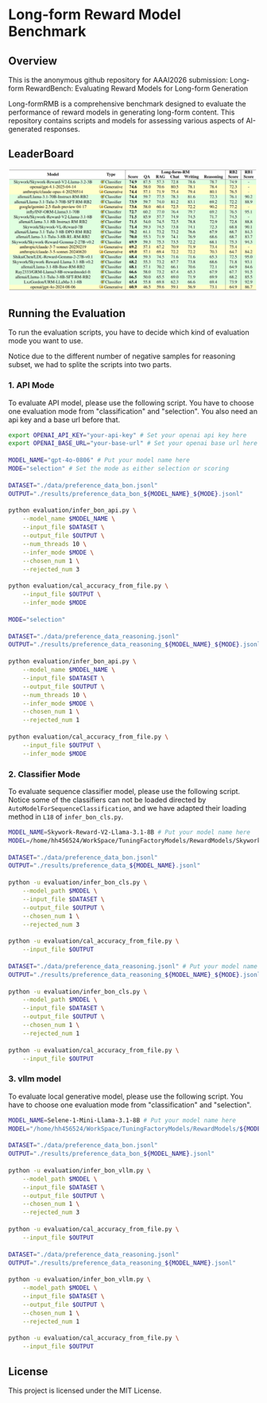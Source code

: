 # Long-form Reward Model Benchmark

## Overview

This is the anonymous github repository for AAAI2026 submission: Long-form RewardBench: Evaluating Reward Models for Long-form Generation

Long-formRMB is a comprehensive benchmark designed to evaluate the performance of reward models in generating long-form content. This repository contains scripts and models for assessing various aspects of AI-generated responses.

## LeaderBoard

<img src="images/leaderboard.png" alt="A beautiful sunset" width="500">

## Running the Evaluation

To run the evaluation scripts, you have to decide which kind of evaluation mode you want to use. 

Notice due to the different number of negative samples for reasoning subset, we had to splite the scripts into two parts.

### 1. API Mode

To evaluate API model, please use the following script. You have to choose one evaluation mode from "classification" and "selection". You also need an api key and a base url before that.

```bash
export OPENAI_API_KEY="your-api-key" # Set your openai api key here
export OPENAI_BASE_URL="your-base-url" # Set your openai base url here

MODEL_NAME="gpt-4o-0806" # Put your model name here
MODE="selection" # Set the mode as either selection or scoring

DATASET="./data/preference_data_bon.jsonl"
OUTPUT="./results/preference_data_bon_${MODEL_NAME}_${MODE}.jsonl"

python evaluation/infer_bon_api.py \
    --model_name $MODEL_NAME \
    --input_file $DATASET \
    --output_file $OUTPUT \
    --num_threads 10 \
    --infer_mode $MODE \
    --chosen_num 1 \
    --rejected_num 3

python evaluation/cal_accuracy_from_file.py \
    --input_file $OUTPUT \
    --infer_mode $MODE

MODE="selection"

DATASET="./data/preference_data_reasoning.jsonl"
OUTPUT="./results/preference_data_reasoning_${MODEL_NAME}_${MODE}.jsonl"

python evaluation/infer_bon_api.py \
    --model_name $MODEL_NAME \
    --input_file $DATASET \
    --output_file $OUTPUT \
    --num_threads 10 \
    --infer_mode $MODE \
    --chosen_num 1 \
    --rejected_num 1

python evaluation/cal_accuracy_from_file.py \
    --input_file $OUTPUT \
    --infer_mode $MODE
```

### 2. Classifier Mode

To evaluate sequence classifier model, please use the following script. Notice some of the classifiers can not be loaded directed by `AutoModelForSequenceClassification`, and we have adapted their loading method in `L18` of `infer_bon_cls.py`.

```bash
MODEL_NAME=Skywork-Reward-V2-Llama-3.1-8B # Put your model name here
MODEL=/home/hh456524/WorkSpace/TuningFactoryModels/RewardModels/Skywork-Reward-V2-Llama-3.1-8B # Put your model path here

DATASET="./data/preference_data_bon.jsonl"
OUTPUT="./results/preference_data_${MODEL_NAME}.jsonl"

python -u evaluation/infer_bon_cls.py \
    --model_path $MODEL \
    --input_file $DATASET \
    --output_file $OUTPUT \
    --chosen_num 1 \
    --rejected_num 3

python -u evaluation/cal_accuracy_from_file.py \
    --input_file $OUTPUT

DATASET="./data/preference_data_reasoning.jsonl" # Put your model name here
OUTPUT="./results/preference_data_reasoning_${MODEL_NAME}_${MODE}.jsonl" # Put your model path here

python -u evaluation/infer_bon_cls.py \
    --model_path $MODEL \
    --input_file $DATASET \
    --output_file $OUTPUT \
    --chosen_num 1 \
    --rejected_num 1

python -u evaluation/cal_accuracy_from_file.py \
    --input_file $OUTPUT
```

### 3. vllm model

To evaluate local generative model, please use the following script. You have to choose one evaluation mode from "classification" and "selection". 

```bash
MODEL_NAME=Selene-1-Mini-Llama-3.1-8B # Put your model name here
MODEL="/home/hh456524/WorkSpace/TuningFactoryModels/RewardModels/${MODEL_NAME}" # Put your model path here

DATASET="./data/preference_data_bon.jsonl"
OUTPUT="./results/preference_data_bon_${MODEL_NAME}.jsonl"

python -u evaluation/infer_bon_vllm.py \
    --model_path $MODEL \
    --input_file $DATASET \
    --output_file $OUTPUT \
    --chosen_num 1 \
    --rejected_num 3

python -u evaluation/cal_accuracy_from_file.py \
    --input_file $OUTPUT

DATASET="./data/preference_data_reasoning.jsonl"
OUTPUT="./results/preference_data_reasoning_${MODEL_NAME}.jsonl"

python -u evaluation/infer_bon_vllm.py \
    --model_path $MODEL \
    --input_file $DATASET \
    --output_file $OUTPUT \
    --chosen_num 1 \
    --rejected_num 1

python -u evaluation/cal_accuracy_from_file.py \
    --input_file $OUTPUT
```

## License

This project is licensed under the MIT License.
